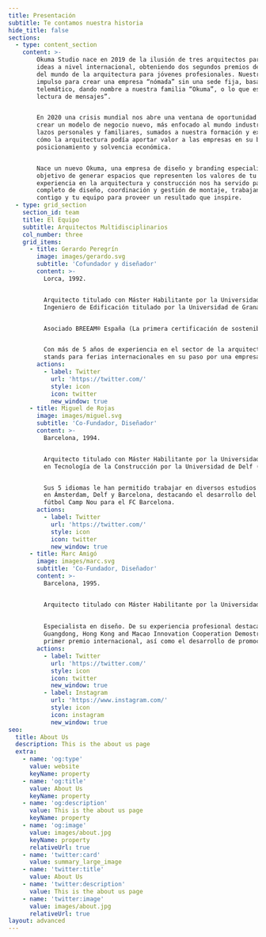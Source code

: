 ```yaml
---
title: Presentación
subtitle: Te contamos nuestra historia
hide_title: false
sections:
  - type: content_section
    content: >-
        Okuma Studio nace en 2019 de la ilusión de tres arquitectos para el desarrollo de concursos de
        ideas a nivel internacional, obteniendo dos segundos premios de reconocido prestigio dentro
        del mundo de la arquitectura para jóvenes profesionales. Nuestro temprano éxito nos sirvió de
        impulso para crear una empresa “nómada” sin una sede fija, basada en un sistema de trabajo
        telemático, dando nombre a nuestra familia “Okuma”, o lo que es lo mismo, “trabajo mediante
        lectura de mensajes”.


        En 2020 una crisis mundial nos abre una ventana de oportunidad para dar un giro de 180º y
        crear un modelo de negocio nuevo, más enfocado al mundo industrial y de servicios. Nuestros
        lazos personales y familiares, sumados a nuestra formación y experiencia nos hizo plantearnos
        cómo la arquitectura podía aportar valor a las empresas en su búsqueda de negocio,
        posicionamiento y solvencia económica.


        Nace un nuevo Okuma, una empresa de diseño y branding especializada en Stands, y con el
        objetivo de generar espacios que representen los valores de tu empresa y marca. Nuestra
        experiencia en la arquitectura y construcción nos ha servido para facilitar al cliente un servicio
        completo de diseño, coordinación y gestión de montaje, trabajando de manera estrecha
        contigo y tu equipo para proveer un resultado que inspire.
  - type: grid_section
    section_id: team
    title: El Equipo
    subtitle: Arquitectos Multidisciplinarios
    col_number: three
    grid_items:
      - title: Gerardo Peregrín
        image: images/gerardo.svg
        subtitle: 'Cofundador y diseñador'
        content: >-
          Lorca, 1992.


          Arquitecto titulado con Máster Habilitante por la Universidad de Granada
          Ingeniero de Edificación titulado por la Universidad de Granada.


          Asociado BREEAM® España (La primera certificación de sostenibilidad en el mundo).


          Con más de 5 años de experiencia en el sector de la arquitectura y construcción, desarrolló
          stands para ferias internacionales en su paso por una empresa de arquitectura Suiza.
        actions:
          - label: Twitter
            url: 'https://twitter.com/'
            style: icon
            icon: twitter
            new_window: true
      - title: Miguel de Rojas
        image: images/miguel.svg
        subtitle: 'Co-Fundador, Diseñador'
        content: >-
          Barcelona, 1994.


          Arquitecto titulado con Máster Habilitante por la Universidad Politécnica de Cataluña y Máster
          en Tecnología de la Construcción por la Universidad de Delf (Países Bajos).


          Sus 5 idiomas le han permitido trabajar en diversos estudios internacionales de arquitectura
          en Ámsterdam, Delf y Barcelona, destacando el desarrollo del proyecto del nuevo estadio de
          fútbol Camp Nou para el FC Barcelona.
        actions:
          - label: Twitter
            url: 'https://twitter.com/'
            style: icon
            icon: twitter
            new_window: true
      - title: Marc Amigó
        image: images/marc.svg
        subtitle: 'Co-Fundador, Diseñador'
        content: >-
          Barcelona, 1995.


          Arquitecto titulado con Máster Habilitante por la Universidad Politécnica de Cataluña.
          
          
          Especialista en diseño. De su experiencia profesional destaca el desarrollo del “Urban Design of
          Guangdong, Hong Kong and Macao Innovation Cooperation Demostration Zone” obteniendo el
          primer premio internacional, así como el desarrollo de promociones inmobiliarias.
        actions:
          - label: Twitter
            url: 'https://twitter.com/'
            style: icon
            icon: twitter
            new_window: true
          - label: Instagram
            url: 'https://www.instagram.com/'
            style: icon
            icon: instagram
            new_window: true
seo:
  title: About Us
  description: This is the about us page
  extra:
    - name: 'og:type'
      value: website
      keyName: property
    - name: 'og:title'
      value: About Us
      keyName: property
    - name: 'og:description'
      value: This is the about us page
      keyName: property
    - name: 'og:image'
      value: images/about.jpg
      keyName: property
      relativeUrl: true
    - name: 'twitter:card'
      value: summary_large_image
    - name: 'twitter:title'
      value: About Us
    - name: 'twitter:description'
      value: This is the about us page
    - name: 'twitter:image'
      value: images/about.jpg
      relativeUrl: true
layout: advanced
---
```

